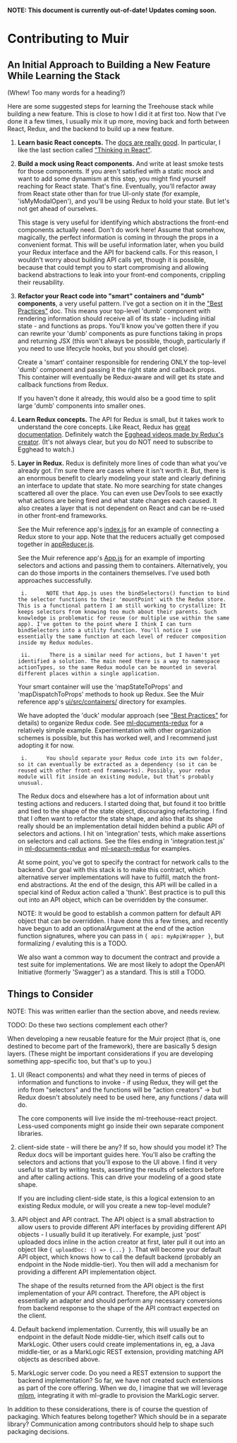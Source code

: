 **NOTE: This document is currently out-of-date! Updates coming soon.**

# Contributing to Muir

## An Initial Approach to Building a New Feature While Learning the Stack

(Whew! Too many words for a heading?)

Here are some suggested steps for learning the Treehouse stack while building a new feature. This is close to how I did it at first too. Now that I've done it a few times, I usually mix it up more, moving back and forth between React, Redux, and the backend to build up a new feature.
 
1. **Learn basic React concepts.** The [docs are really good](https://reactjs.org/docs/hello-world.html). In particular, I like the last section called ["Thinking in React"](https://reactjs.org/docs/thinking-in-react.html).

2. **Build a mock using React components.** And write at least smoke tests for those components. If you aren't satisfied with a static mock and want to add some dynamism at this step, you might find yourself reaching for React state. That's fine. Eventually, you'll refactor away from React state other than for true UI-only state (for example, 'isMyModalOpen'), and you'll be using Redux to hold your state. But let's not get ahead of ourselves.

    This stage is very useful for identifying which abstractions the front-end components actually need. Don't do work here! Assume that somehow, magically, the perfect information is coming in through the props in a convenient format. This will be useful information later, when you build your Redux interface and the API for backend calls. For this reason, I wouldn't worry about building API calls yet, though it is possible, because that could tempt you to start compromising and allowing backend abstractions to leak into your front-end components, crippling their reusability.

3. **Refactor your React code into "smart" containers and "dumb" components**, a very useful pattern. I've got a section on it in the ["Best Practices"](docs/BEST_PRACTICES.markdown) doc. This means your top-level 'dumb' component with rendering information should receive all of its state - including initial state - and functions as props. You'll know you've gotten there if you can rewrite your 'dumb' components as pure functions taking in props and returning JSX (this won't always be possible, though, particularly if you need to use lifecycle hooks, but you should get close).

    Create a 'smart' container responsible for rendering ONLY the top-level 'dumb' component and passing it the right state and callback props. This container will eventually be Redux-aware and will get its state and callback functions from Redux.

    If you haven't done it already, this would also be a good time to split large 'dumb' components into smaller ones.

4. **Learn Redux concepts.** The API for Redux is small, but it takes work to understand the core concepts. Like React, Redux has [great documentation](https://redux.js.org/). Definitely watch the [Egghead videos made by Redux's creator](https://egghead.io/series/getting-started-with-redux). (It's not always clear, but you do NOT need to subscribe to Egghead to watch.)

5. **Layer in Redux.** Redux is definitely more lines of code than what you've already got. I'm sure there are cases where it isn't worth it. But, there is an enormous benefit to clearly modeling your state and clearly defining an interface to update that state. No more searching for state changes scattered all over the place. You can even use DevTools to see exactly what actions are being fired and what state changes each caused. It also creates a layer that is not dependent on React and can be re-used in other front-end frameworks.

    See the Muir reference app's [index.js](ui/src/index.js) for an example of connecting a Redux store to your app. Note that the reducers actually get composed together in [appReducer.js](ui/src/appReducer.js).

    See the Muir reference app's [App.js](ui/src/App.js) for an example of importing selectors and actions and passing them to containers. Alternatively, you can do those imports in the containers themselves. I've used both approaches successfully.

        i.      NOTE that App.js uses the bindSelectors() function to bind the selector functions to their 'mountPoint' with the Redux store. This is a functional pattern I am still working to crystallize: It keeps selectors from knowing too much about their parents. Such knowledge is problematic for reuse (or multiple use within the same app). I've gotten to the point where I think I can turn bindSelectors into a utility function. You'll notice I use essentially the same function at each level of reducer composition inside my Redux modules.

        ii.      There is a similar need for actions, but I haven't yet identified a solution. The main need there is a way to namespace actionTypes, so the same Redux module can be mounted in several different places within a single application.

    Your smart container will use the 'mapStateToProps' and 'mapDispatchToProps' methods to hook up Redux. See the Muir reference app's [ui/src/containers/](ui/src/containers/) directory for examples.

    We have adopted the 'duck' modular approach (see ["Best Practices"](docs/BEST_PRACTICES.markdown) for details) to organize Redux code. See [ml-documents-redux](https://project.marklogic.com/repo/users/pmcelwee/repos/ml-documents-redux/browse) for a relatively simple example. Experimentation with other organization schemes is possible, but this has worked well, and I recommend just adopting it for now.

        i.      You should separate your Redux code into its own folder, so it can eventually be extracted as a dependency (so it can be reused with other front-end frameworks). Possibly, your redux module will fit inside an existing module, but that's probably unusual.

    The Redux docs and elsewhere has a lot of information about unit testing actions and reducers. I started doing that, but found it too brittle and tied to the shape of the state object, discouraging refactoring. I find that I often want to refactor the state shape, and also that its shape really should be an implementation detail hidden behind a public API of selectors and actions. I hit on 'integration' tests, which make assertions on selectors and call actions. See the files ending in 'integration.test.js' in [ml-documents-redux](https://project.marklogic.com/repo/users/pmcelwee/repos/ml-documents-redux/browse) and [ml-search-redux](https://project.marklogic.com/repo/projects/NACW/repos/ml-search-redux/browse) for examples.

    At some point, you've got to specify the contract for network calls to the backend. Our goal with this stack is to make this contract, which alternative server implementations will have to fulfill, match the front-end abstractions. At the end of the design, this API will be called in a special kind of Redux action called a 'thunk'. Best practice is to pull this out into an API object, which can be overridden by the consumer.

      NOTE: It would be good to establish a common pattern for default API object that can be overridden. I have done this a few times, and recently have begun to add an optionalArgument at the end of the action function signatures, where you can pass in `{ api: myApiWrapper }`, but formalizing / evaluting this is a TODO.

      We also want a common way to document the contract and provide a test suite for implementations. We are most likely to adopt the OpenAPI Initiative (formerly 'Swagger') as a standard. This is still a TODO.

## Things to Consider

NOTE: This was written earlier than the section above, and needs review.

TODO: Do these two sections complement each other?

When developing a new reusable feature for the Muir project (that is, one destined to become part of the framework), there are basically 5 design layers. (These might be important considerations if you are developing something app-specific too, but that's up to you.)

1. UI (React components) and what they need in terms of pieces of information and functions to invoke - if using Redux, they will get the info from "selectors" and the functions will be "action creators" -> but Redux doesn't absolutely need to be used here, any functions / data will do.

    The core components will live inside the ml-treehouse-react project. Less-used components might go inside their own separate component libraries.

2. client-side state - will there be any? If so, how should you model it? The Redux docs will be important guides here. You'll also be crafting the selectors and actions that you'll expose to the UI above. I find it very useful to start by writing tests, asserting the results of selectors before and after calling actions. This can drive your modeling of a good state shape.

    If you are including client-side state, is this a logical extension to an existing Redux module, or will you create a new top-level module?

3. API object and API contract. The API object is a small abstraction to allow users to provide different API interfaces by providing different API objects - I usually build it up iteratively. For example, just 'post' uploaded docs inline in the action creator at first, later pull it out into an object like `{ uploadDoc: () => {...} }`. That will become your default API object, which knows how to call the default backend (probably an endpoint in the Node middle-tier). You then will add a mechanism for providing a different API implementation object.

    The shape of the results returned from the API object is the   first implementation of your API contract. Therefore, the API object is essentially an adapter and should perform any necessary conversions from backend response to the shape of   the API contract expected on the client.

4. Default backend implementation. Currently, this will usually be an endpoint in the default Node middle-tier, which itself calls out to MarkLogic. Other users could create implementations in, eg, a Java middle-tier, or as a MarkLogic REST extension, providing matching API objects as described above.

5. MarkLogic server code. Do you need a REST extension to support the backend implementation? So far, we have not created such extensions as part of the core offering. When we do, I imagine that we will leverage [mlpm](https://github.com/joemfb/mlpm), integrating it with ml-gradle to provision the MarkLogic server.

In addition to these considerations, there is of course the question of packaging. Which features belong together? Which should be in a separate library? Communication among contributors should help to shape such packaging decisions.
